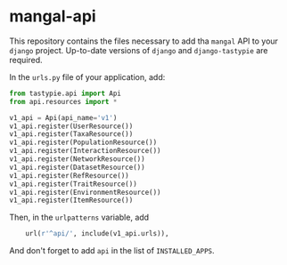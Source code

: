 # mangal-api

This repository contains the files necessary to add tha `mangal` API to your `django` project. Up-to-date versions of `django` and `django-tastypie` are required.

In the `urls.py` file of your application, add:

```python
from tastypie.api import Api
from api.resources import *

v1_api = Api(api_name='v1')
v1_api.register(UserResource())
v1_api.register(TaxaResource())
v1_api.register(PopulationResource())
v1_api.register(InteractionResource())
v1_api.register(NetworkResource())
v1_api.register(DatasetResource())
v1_api.register(RefResource())
v1_api.register(TraitResource())
v1_api.register(EnvironmentResource())
v1_api.register(ItemResource())
```

Then, in the `urlpatterns` variable, add

```python
    url(r'^api/', include(v1_api.urls)),
```

And don't forget to add `api` in the list of `INSTALLED_APPS`.
